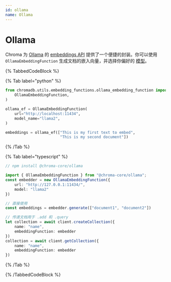 ```yaml
---
id: ollama
name: Ollama
---
```


# Ollama

Chroma 为 [Ollama](https://github.com/ollama/ollama) 的 [embeddings API](https://github.com/ollama/ollama/blob/main/docs/api.md#generate-embeddings) 提供了一个便捷的封装。你可以使用 `OllamaEmbeddingFunction` 生成文档的嵌入向量，并选择你偏好的 [模型](https://github.com/ollama/ollama?tab=readme-ov-file#model-library)。

{% TabbedCodeBlock  %}

{% Tab label="python" %}

```python
from chromadb.utils.embedding_functions.ollama_embedding_function import (
    OllamaEmbeddingFunction,
)

ollama_ef = OllamaEmbeddingFunction(
    url="http://localhost:11434",
    model_name="llama2",
)

embeddings = ollama_ef(["This is my first text to embed",
                        "This is my second document"])
```

{% /Tab %}

{% Tab label="typescript" %}

```typescript
// npm install @chroma-core/ollama

import { OllamaEmbeddingFunction } from "@chroma-core/ollama";
const embedder = new OllamaEmbeddingFunction({
    url: "http://127.0.0.1:11434/",
    model: "llama2"
})

// 直接使用
const embeddings = embedder.generate(["document1", "document2"])

// 传递文档用于 .add 和 .query
let collection = await client.createCollection({
    name: "name",
    embeddingFunction: embedder
})
collection = await client.getCollection({
    name: "name",
    embeddingFunction: embedder
})
```

{% /Tab %}

{% /TabbedCodeBlock %}
